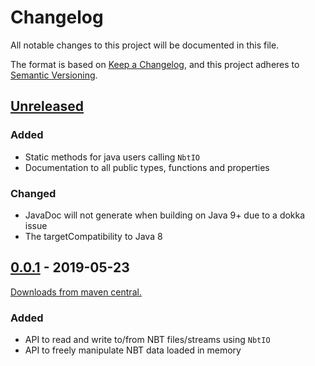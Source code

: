 # Changelog
All notable changes to this project will be documented in this file.

The format is based on [Keep a Changelog](https://keepachangelog.com/en/1.0.0/),
and this project adheres to [Semantic Versioning](https://semver.org/spec/v2.0.0.html).

## [Unreleased]
### Added
- Static methods for java users calling `NbtIO`
- Documentation to all public types, functions and properties

### Changed
- JavaDoc will not generate when building on Java 9+ due to a dokka issue
- The targetCompatibility to Java 8

## [0.0.1] - 2019-05-23
[Downloads from maven central.][Download 0.0.1]
### Added
- API to read and write to/from NBT files/streams using `NbtIO`
- API to freely manipulate NBT data loaded in memory

[Unreleased]: https://github.com/GameModsBR/NBT-Manipulator/compare/v0.0.1...HEAD
[0.0.1]: https://github.com/GameModsBR/NBT-Manipulator/compare/a8f41900b32740648752ff214581eb8da0f928f6..v0.0.1

[Download 0.0.1]: http://central.maven.org/maven2/br/com/gamemods/nbt-manipulator/0.0.1/
